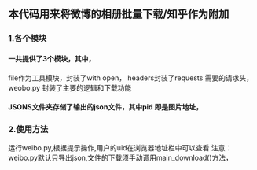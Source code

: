 ## 本代码用来将微博的相册批量下载/知乎作为附加
### 1.各个模块
#### 一共提供了3个模块，其中，
file作为工具模块，封装了with open，
headers封装了requests 需要的请求头，
weobo.py 封装了主要的逻辑和下载功能
#### JSONS文件夹存储了输出的json文件，其中pid 即是图片地址，

### 2.使用方法
运行weibo.py,根据提示操作,用户的uid在浏览器地址栏中可以查看
注意：weibo.py默认只导出json,文件的下载须手动调用main_download()方法，

